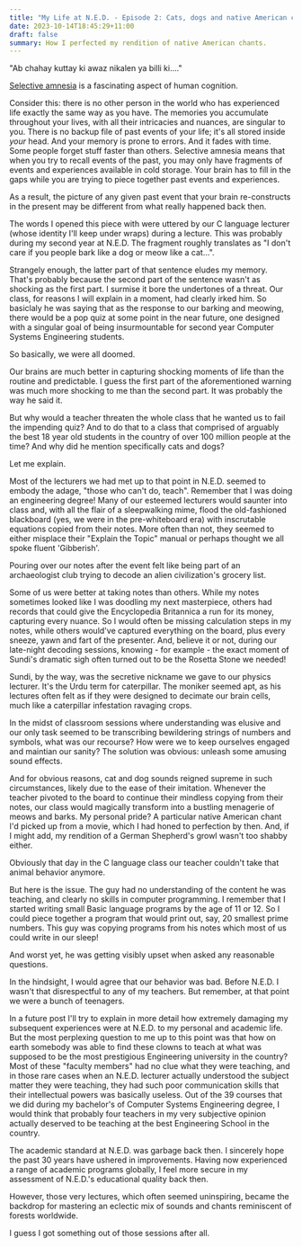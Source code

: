```yaml
---
title: "My Life at N.E.D. - Episode 2: Cats, dogs and native American chants"
date: 2023-10-14T18:45:29+11:00
draft: false
summary: How I perfected my rendition of native American chants.
---
```


"Ab chahay kuttay ki awaz nikalen ya billi ki...."

<a href="https://www.betterhelp.com/advice/memory/an-overview-of-selective-memory/" target="_blank"> Selective amnesia</a> is a fascinating aspect of human cognition.

Consider this: there is no other person in the world who has experienced life exactly the same way as you have. The memories you accumulate throughout your lives, with all their intricacies and nuances, are singular to you. There is no backup file of past events of your life; it's all stored inside _your_ head. And your memory is prone to errors. And it fades with time. Some people forget stuff faster than others. Selective amnesia means that when you try to recall events of the past, you may only have fragments of events and experiences available in cold storage. Your brain has to fill in the gaps while you are trying to piece together past events and experiences.

As a result, the picture of any given past event that your brain re-constructs in the present may be different from what really happened back then.

The words I opened this piece with were uttered by our C language lecturer (whose identity I'll keep under wraps) during a lecture. This was probably during my second year at N.E.D. The fragment roughly translates as "I don't care if you people bark like a dog or meow like a cat...".  

Strangely enough, the latter part of that sentence eludes my memory. That's probably because the second part of the sentence wasn't as shocking as the first part. I surmise it bore the undertones of a threat. Our class, for reasons I will explain in a moment, had clearly irked him. So basiclaly he was saying that as the response to our barking and meowing, there would be a pop quiz at some point in the near future, one designed with a singular goal of being insurmountable for second year Computer Systems Engineering students.

So basically, we were all doomed.

Our brains are much better in capturing shocking moments of life than the routine and predictable. I guess the first part of the aforementioned warning was much more shocking to me than the second part. It was probably the way he said it.

But why would a teacher threaten the whole class that he wanted us to fail the impending quiz? And to do that to a class that comprised of arguably the best 18 year old students in the country of over 100 million people at the time? And why did he mention specifically cats and dogs?

Let me explain.

Most of the lecturers we had met up to that point in N.E.D. seemed to embody the adage, "those who can't do, teach". Remember that I was doing an engineering degree! Many of our esteemed lecturers would saunter into class and, with all the flair of a sleepwalking mime, flood the old-fashioned blackboard (yes, we were in the pre-whiteboard era) with inscrutable equations copied from their notes. More often than not, they seemed to either misplace their "Explain the Topic" manual or perhaps thought we all spoke fluent 'Gibberish'.

Pouring over our notes after the event felt like being part of an archaeologist club trying to decode an alien civilization's grocery list.

Some of us were better at taking notes than others. While my notes sometimes looked like I was doodling my next masterpiece, others had records that could give the Encyclopedia Britannica a run for its money, capturing every nuance. So I would often be missing calculation steps in my notes, while others would've captured everything on the board, plus every sneeze, yawn and fart of the presenter. And, believe it or not, during our late-night decoding sessions, knowing - for example - the exact moment of Sundi's dramatic sigh often turned out to be the Rosetta Stone we needed!

Sundi, by the way, was the secretive nickname we gave to our physics lecturer. It's the Urdu term for caterpillar. The moniker seemed apt, as his lectures often felt as if they were designed to decimate our brain cells, much like a caterpillar infestation ravaging crops.

In the midst of classroom sessions where understanding was elusive and our only task seemed to be transcribing bewildering strings of numbers and symbols, what was our recourse? How were we to keep ourselves engaged and maintian our sanity? The solution was obvious: unleash some amusing sound effects.

And for obvious reasons, cat and dog sounds reigned supreme in such circumstances, likely due to the ease of their imitation. Whenever the teacher pivoted to the board to continue their mindless copying from their notes, our class would magically transform into a bustling menagerie of meows and barks. My personal pride? A particular native American chant I'd picked up from a movie, which I had honed to perfection by then. And, if I might add, my rendition of a German Shepherd's growl wasn't too shabby either.

Obviously that day in the C language class our teacher couldn't take that animal behavior anymore.

But here is the issue. The guy had no understanding of the content he was teaching, and clearly no skills in computer programming. I remember that I started writing small Basic language programs by the age of 11 or 12. So I could piece together a program that would print out, say, 20 smallest prime numbers. This guy was copying programs from his notes which most of us could write in our sleep!

And worst yet, he was getting visibly upset when asked any reasonable questions.

In the hindsight, I would agree that our behavior was bad. Before N.E.D. I wasn't that disrespectful to any of my teachers. But remember, at that point we were a bunch of teenagers.

In a future post I'll try to explain in more detail how extremely damaging my subsequent experiences were at N.E.D. to my personal and academic life. But the most perplexing question to me up to this point was that how on earth somebody was able to find these clowns to teach at what was supposed to be the most prestigious Engineering university in the country? Most of these "faculty members" had no clue what they were teaching, and in those rare cases when an N.E.D. lecturer actually understood the subject matter they were teaching, they had such poor communication skills that their intellectual powers was basically useless. Out of the 39 courses that we did during my bachelor's of Computer Systems Engineering degree, I would think that probably four teachers in my very subjective opinion actually deserved to be teaching at the best Engineering School in the country.

The academic standard at N.E.D. was garbage back then. I sincerely hope the past 30 years have ushered in improvements. Having now experienced a range of academic programs globally, I feel more secure in my assessment of N.E.D.'s educational quality back then.

However, those very lectures, which often seemed uninspiring, became the backdrop for mastering an eclectic mix of sounds and chants reminiscent of forests worldwide.

I guess I got something out of those sessions after all.
